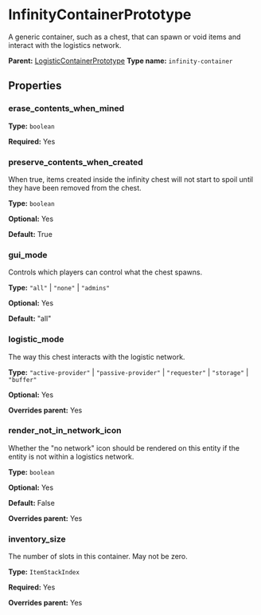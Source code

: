 # InfinityContainerPrototype

A generic container, such as a chest, that can spawn or void items and interact with the logistics network.

**Parent:** [LogisticContainerPrototype](LogisticContainerPrototype.md)
**Type name:** `infinity-container`

## Properties

### erase_contents_when_mined

**Type:** `boolean`

**Required:** Yes

### preserve_contents_when_created

When true, items created inside the infinity chest will not start to spoil until they have been removed from the chest.

**Type:** `boolean`

**Optional:** Yes

**Default:** True

### gui_mode

Controls which players can control what the chest spawns.

**Type:** `"all"` | `"none"` | `"admins"`

**Optional:** Yes

**Default:** "all"

### logistic_mode

The way this chest interacts with the logistic network.

**Type:** `"active-provider"` | `"passive-provider"` | `"requester"` | `"storage"` | `"buffer"`

**Optional:** Yes

**Overrides parent:** Yes

### render_not_in_network_icon

Whether the "no network" icon should be rendered on this entity if the entity is not within a logistics network.

**Type:** `boolean`

**Optional:** Yes

**Default:** False

**Overrides parent:** Yes

### inventory_size

The number of slots in this container. May not be zero.

**Type:** `ItemStackIndex`

**Required:** Yes

**Overrides parent:** Yes

